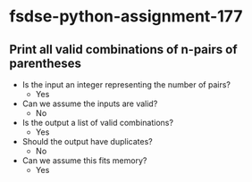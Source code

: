 # fsdse-python-assignment-177
## Print all valid combinations of n-pairs of parentheses

* Is the input an integer representing the number of pairs?
  * Yes
* Can we assume the inputs are valid?
  * No
* Is the output a list of valid combinations?
  * Yes
* Should the output have duplicates?
  * No
* Can we assume this fits memory?
  * Yes

